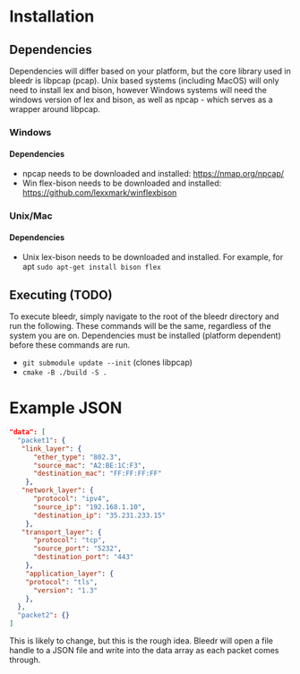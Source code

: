# Installation

## Dependencies
Dependencies will differ based on your platform, but the core library used in bleedr is libpcap (pcap). Unix based systems (including MacOS) will only need to install lex and bison, however Windows systems will need the windows version of lex and bison, as well as npcap - which serves as a wrapper around libpcap. 

### Windows
#### Dependencies
* npcap needs to be downloaded and installed: https://nmap.org/npcap/
* Win flex-bison needs to be downloaded and installed: https://github.com/lexxmark/winflexbison

### Unix/Mac
#### Dependencies

* Unix lex-bison needs to be downloaded and installed. For example, for apt ```sudo apt-get install bison flex```

## Executing (TODO)

To execute bleedr, simply navigate to the root of the bleedr directory and run the following. These commands will be the same, regardless of the system you are on. Dependencies must be installed (platform dependent) before these commands are run. 

* ```git submodule update --init``` (clones libpcap)
* ```cmake -B ./build -S .```



# Example JSON

```json
"data": [
  "packet1": {
   "link_layer": {
      "ether_type": "802.3",
      "source_mac": "A2:BE:1C:F3",
      "destination_mac": "FF:FF:FF:FF"
    },
   "network_layer": {
      "protocol": "ipv4",
      "source_ip": "192.168.1.10",
      "destination_ip": "35.231.233.15"
    },
   "transport_layer": {
      "protocol": "tcp",
      "source_port": "5232",
      "destination_port": "443"
    },
    "application_layer": {
    "protocol": "tls",
      "version": "1.3"
    },
  },
  "packet2": {}
]
```

This is likely to change, but this is the rough idea. Bleedr will open a file handle to a JSON file and write into the data array as each packet comes through. 